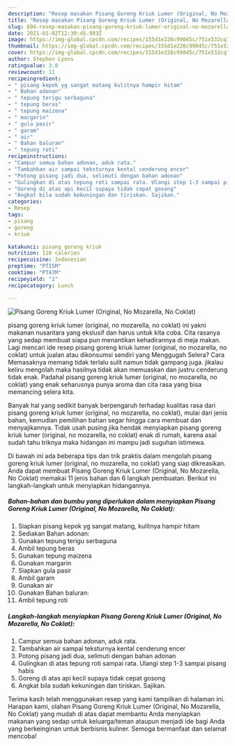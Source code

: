 ```yaml
---
description: "Resep masakan Pisang Goreng Kriuk Lumer (Original, No Mozarella, No Coklat) | Resep Bumbu Pisang Goreng Kriuk Lumer (Original, No Mozarella, No Coklat) Yang Sempurna"
title: "Resep masakan Pisang Goreng Kriuk Lumer (Original, No Mozarella, No Coklat) | Resep Bumbu Pisang Goreng Kriuk Lumer (Original, No Mozarella, No Coklat) Yang Sempurna"
slug: 604-resep-masakan-pisang-goreng-kriuk-lumer-original-no-mozarella-no-coklat-resep-bumbu-pisang-goreng-kriuk-lumer-original-no-mozarella-no-coklat-yang-sempurna
date: 2021-01-02T12:30:45.993Z
image: https://img-global.cpcdn.com/recipes/155d1e226c99045c/751x532cq70/pisang-goreng-kriuk-lumer-original-no-mozarella-no-coklat-foto-resep-utama.jpg
thumbnail: https://img-global.cpcdn.com/recipes/155d1e226c99045c/751x532cq70/pisang-goreng-kriuk-lumer-original-no-mozarella-no-coklat-foto-resep-utama.jpg
cover: https://img-global.cpcdn.com/recipes/155d1e226c99045c/751x532cq70/pisang-goreng-kriuk-lumer-original-no-mozarella-no-coklat-foto-resep-utama.jpg
author: Stephen Lyons
ratingvalue: 3.8
reviewcount: 11
recipeingredient:
- " pisang kepok yg sangat matang kulitnya hampir hitam"
- " Bahan adonan"
- " tepung terigu serbaguna"
- " tepung beras"
- " tepung maizena"
- " margarin"
- " gula pasir"
- " garam"
- " air"
- " Bahan baluran"
- " tepung roti"
recipeinstructions:
- "Campur semua bahan adonan, aduk rata."
- "Tambahkan air sampai teksturnya kental cenderung encer"
- "Potong pisang jadi dua, selimuti dengan bahan adonan"
- "Gulingkan di atas tepung roti sampai rata. Ulangi step 1-3 sampai pisang habis"
- "Goreng di atas api kecil supaya tidak cepat gosong"
- "Angkat bila sudah kekuningan dan tiriskan. Sajikan."
categories:
- Resep
tags:
- pisang
- goreng
- kriuk

katakunci: pisang goreng kriuk 
nutrition: 110 calories
recipecuisine: Indonesian
preptime: "PT15M"
cooktime: "PT47M"
recipeyield: "1"
recipecategory: Lunch

---
```



![Pisang Goreng Kriuk Lumer (Original, No Mozarella, No Coklat)](https://img-global.cpcdn.com/recipes/155d1e226c99045c/751x532cq70/pisang-goreng-kriuk-lumer-original-no-mozarella-no-coklat-foto-resep-utama.jpg)


pisang goreng kriuk lumer (original, no mozarella, no coklat) ini yakni makanan nusantara yang ekslusif dan harus untuk kita coba. Cita rasanya yang sedap membuat siapa pun menantikan kehadirannya di meja makan.
Lagi mencari ide resep pisang goreng kriuk lumer (original, no mozarella, no coklat) untuk jualan atau dikonsumsi sendiri yang Menggugah Selera? Cara Memasaknya memang tidak terlalu sulit namun tidak gampang juga. jikalau keliru mengolah maka hasilnya tidak akan memuaskan dan justru cenderung tidak enak. Padahal pisang goreng kriuk lumer (original, no mozarella, no coklat) yang enak seharusnya punya aroma dan cita rasa yang bisa memancing selera kita.



Banyak hal yang sedikit banyak berpengaruh terhadap kualitas rasa dari pisang goreng kriuk lumer (original, no mozarella, no coklat), mulai dari jenis bahan, kemudian pemilihan bahan segar hingga cara membuat dan menyajikannya. Tidak usah pusing jika hendak menyiapkan pisang goreng kriuk lumer (original, no mozarella, no coklat) enak di rumah, karena asal sudah tahu triknya maka hidangan ini mampu jadi suguhan istimewa.


Di bawah ini ada beberapa tips dan trik praktis dalam mengolah pisang goreng kriuk lumer (original, no mozarella, no coklat) yang siap dikreasikan. Anda dapat membuat Pisang Goreng Kriuk Lumer (Original, No Mozarella, No Coklat) memakai 11 jenis bahan dan 6 langkah pembuatan. Berikut ini langkah-langkah untuk menyiapkan hidangannya.

<!--inarticleads1-->

##### Bahan-bahan dan bumbu yang diperlukan dalam menyiapkan Pisang Goreng Kriuk Lumer (Original, No Mozarella, No Coklat):

1. Siapkan  pisang kepok yg sangat matang, kulitnya hampir hitam
1. Sediakan  Bahan adonan:
1. Gunakan  tepung terigu serbaguna
1. Ambil  tepung beras
1. Gunakan  tepung maizena
1. Gunakan  margarin
1. Siapkan  gula pasir
1. Ambil  garam
1. Gunakan  air
1. Gunakan  Bahan baluran:
1. Ambil  tepung roti




<!--inarticleads2-->

##### Langkah-langkah menyiapkan Pisang Goreng Kriuk Lumer (Original, No Mozarella, No Coklat):

1. Campur semua bahan adonan, aduk rata.
1. Tambahkan air sampai teksturnya kental cenderung encer
1. Potong pisang jadi dua, selimuti dengan bahan adonan
1. Gulingkan di atas tepung roti sampai rata. Ulangi step 1-3 sampai pisang habis
1. Goreng di atas api kecil supaya tidak cepat gosong
1. Angkat bila sudah kekuningan dan tiriskan. Sajikan.




Terima kasih telah menggunakan resep yang kami tampilkan di halaman ini. Harapan kami, olahan Pisang Goreng Kriuk Lumer (Original, No Mozarella, No Coklat) yang mudah di atas dapat membantu Anda menyiapkan makanan yang sedap untuk keluarga/teman ataupun menjadi ide bagi Anda yang berkeinginan untuk berbisnis kuliner. Semoga bermanfaat dan selamat mencoba!

